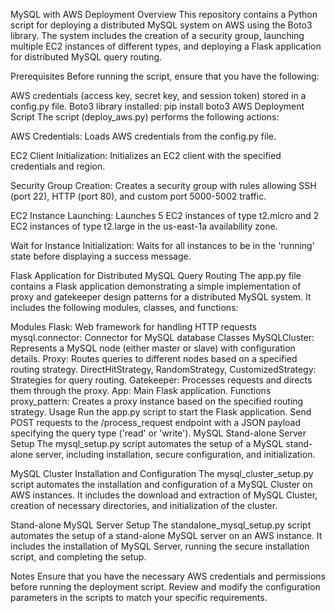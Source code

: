 
MySQL with AWS Deployment
Overview
This repository contains a Python script for deploying a distributed MySQL system on AWS using the Boto3 library. The system includes the creation of a security group, launching multiple EC2 instances of different types, and deploying a Flask application for distributed MySQL query routing.

Prerequisites
Before running the script, ensure that you have the following:

AWS credentials (access key, secret key, and session token) stored in a config.py file.
Boto3 library installed: pip install boto3
AWS Deployment Script
The script (deploy_aws.py) performs the following actions:

AWS Credentials: Loads AWS credentials from the config.py file.

EC2 Client Initialization: Initializes an EC2 client with the specified credentials and region.

Security Group Creation: Creates a security group with rules allowing SSH (port 22), HTTP (port 80), and custom port 5000-5002 traffic.

EC2 Instance Launching: Launches 5 EC2 instances of type t2.micro and 2 EC2 instances of type t2.large in the us-east-1a availability zone.

Wait for Instance Initialization: Waits for all instances to be in the 'running' state before displaying a success message.

Flask Application for Distributed MySQL Query Routing
The app.py file contains a Flask application demonstrating a simple implementation of proxy and gatekeeper design patterns for a distributed MySQL system. It includes the following modules, classes, and functions:

Modules
Flask: Web framework for handling HTTP requests
mysql.connector: Connector for MySQL database
Classes
MySQLCluster: Represents a MySQL node (either master or slave) with configuration details.
Proxy: Routes queries to different nodes based on a specified routing strategy.
DirectHitStrategy, RandomStrategy, CustomizedStrategy: Strategies for query routing.
Gatekeeper: Processes requests and directs them through the proxy.
App: Main Flask application.
Functions
proxy_pattern: Creates a proxy instance based on the specified routing strategy.
Usage
Run the app.py script to start the Flask application.
Send POST requests to the /process_request endpoint with a JSON payload specifying the query type ('read' or 'write').
MySQL Stand-alone Server Setup
The mysql_setup.py script automates the setup of a MySQL stand-alone server, including installation, secure configuration, and initialization.

MySQL Cluster Installation and Configuration
The mysql_cluster_setup.py script automates the installation and configuration of a MySQL Cluster on AWS instances. It includes the download and extraction of MySQL Cluster, creation of necessary directories, and initialization of the cluster.

Stand-alone MySQL Server Setup
The standalone_mysql_setup.py script automates the setup of a stand-alone MySQL server on an AWS instance. It includes the installation of MySQL Server, running the secure installation script, and completing the setup.

Notes
Ensure that you have the necessary AWS credentials and permissions before running the deployment script.
Review and modify the configuration parameters in the scripts to match your specific requirements.
